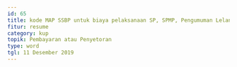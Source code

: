 ```yaml
---
id: 65
title: kode MAP SSBP untuk biaya pelaksanaan SP, SPMP, Pengumuman Lelang dan Pembatalan lelang
fitur: resume
category: kup
topik: Pembayaran atau Penyetoran
type: word
tgl: 11 Desember 2019
---
```


